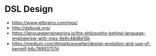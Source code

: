DSL Design
=====================

- https://www.jetbrains.com/mps/
- http://dslbook.org/
- https://languageengineering.io/the-philosophy-behind-language-engineering-with-mps-9e9c48d8e15b
- https://medium.com/@markusvoelter/design-evolution-and-use-of-kernelf-b6c76993757d